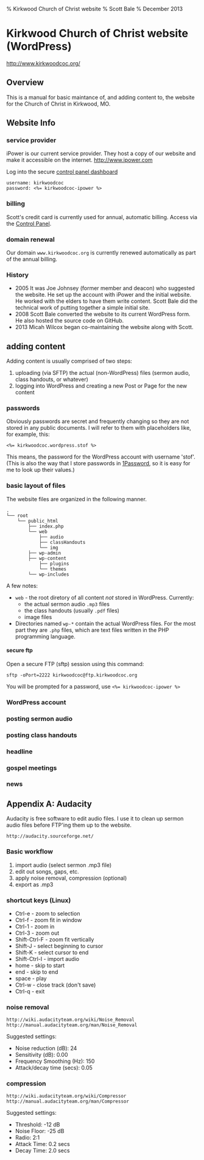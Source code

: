 % Kirkwood Church of Christ website
% Scott Bale
% December 2013

Kirkwood Church of Christ website (WordPress) 
=============================================

http://www.kirkwoodcoc.org/

Overview
--------------

This is a manual for basic maintance of, and adding content to, the
website for the Church of Christ in Kirkwood, MO.

Website Info
--------------

### service provider

iPower is our current service provider. They host a copy of our
website and make it accessible on the internet.
http://www.ipower.com

Log into the secure
[control panel dashboard](https://secure.ipower.com/controlpanel/)

    username: kirkwoodcoc
    password: <%= kirkwoodcoc-ipower %>

### billing

Scott's credit card is currently used for annual, automatic billing.
Access via the [Control Panel](https://secure.ipower.com/controlpanel/).

### domain renewal

Our domain `www.kirkwoodcoc.org` is currently renewed automatically as
part of the annual billing.

### History

* 2005 It was Joe Johnsey (former member and deacon) who suggested the
  website. He set up the account with iPower and the initial website.
  He worked with the elders to have them write content. Scott Bale did
  the technical work of putting together a simple initial site.
* 2008 Scott Bale converted the website to its current WordPress form.
  He also hosted the source code on GitHub.
* 2013 Micah Wilcox began co-maintaining the website along with Scott.


adding content
--------------

Adding content is usually comprised of two steps:

1. uploading (via SFTP) the actual (non-WordPress) files (sermon
   audio, class handouts, or whatever)
1. logging into WordPress and creating a new Post or Page for the new
   content

### passwords

Obviously passwords are secret and frequently changing so they are not
stored in any public documents. I will refer to them with placeholders
like, for example, this:

    <%= kirkwoodcoc.wordpress.stof %>
    
This means, the password for the WordPress account with username
'stof'. (This is also the way that I store passwords in
[1Password](https://agilebits.com/onepassword), so it is easy for me
to look up their values.)

### basic layout of files

The website files are organized in the following manner.

    .
    └── root
        └── public_html
            ├── index.php           
            └── web
                ├── audio
                ├── classHandouts
                └── img
            ├── wp-admin
            ├── wp-content
                ├── plugins
                └── themes
            └── wp-includes
            
A few notes:

* `web` - the root diretory of all content _not_ stored in WordPress. Currently:
    * the actual sermon audio `.mp3` files
    * the class handouts (usually `.pdf` files)
    * image files
* Directories named `wp-*` contain the actual WordPress files. For the
  most part they are `.php` files, which are text files written in the
  PHP programming language.


#### secure ftp

Open a secure FTP (sftp) session using this command:

    sftp -oPort=2222 kirkwoodcoc@ftp.kirkwoodcoc.org
    
You will be prompted for a password, use `<%= kirkwoodcoc-ipower %>`

### WordPress account

### posting sermon audio

### posting class handouts

### headline

### gospel meetings

### news

Appendix A: Audacity
--------------------

Audacity is free software to edit audio files. I use it to clean up
sermon audio files before FTP'ing them up to the website.

    http://audacity.sourceforge.net/

### Basic workflow

1. import audio (select sermon .mp3 file)
1. edit out songs, gaps, etc.
1. apply noise removal, compression (optional)
1. export as .mp3

### shortcut keys (Linux)

* Ctrl-e - zoom to selection
* Ctrl-f - zoom fit in window
* Ctrl-1 - zoom in
* Ctrl-3 - zoom out
* Shift-Ctrl-F - zoom fit vertically
* Shift-J - select beginning to cursor
* Shift-K - select cursor to end
* Shift-Ctrl-I - import audio
* home - skip to start
* end - skip to end
* space - play
* Ctrl-w - close track (don't save)
* Ctrl-q - exit

### noise removal

    http://wiki.audacityteam.org/wiki/Noise_Removal
    http://manual.audacityteam.org/man/Noise_Removal
    
Suggested settings:

* Noise reduction (dB): 24
* Sensitivity (dB): 0.00
* Frequency Smoothing (Hz): 150
* Attack/decay time (secs): 0.05

### compression

    http://wiki.audacityteam.org/wiki/Compressor
    http://manual.audacityteam.org/man/Compressor    

Suggested settings:

* Threshold: -12 dB
* Noise Floor: -25 dB
* Radio: 2:1
* Attack Time: 0.2 secs
* Decay Time: 2.0 secs
